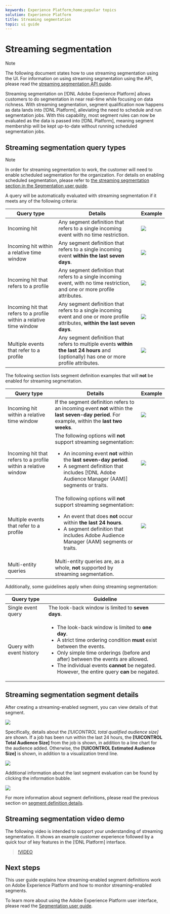 ```yaml
---
keywords: Experience Platform;home;popular topics
solution: Experience Platform
title: Streaming segmentation
topic: ui guide
---
```


# Streaming segmentation

>[!NOTE]
>
>The following document states how to use streaming segmentation using the UI. For information on using streaming segmentation using the API, please read the [streaming segmentation API guide](../api/streaming-segmentation.md).

Streaming segmentation on [!DNL Adobe Experience Platform] allows customers to do segmentation in near real-time while focusing on data richness. With streaming segmentation, segment qualification now happens as data lands into [!DNL Platform], alleviating the need to schedule and run segmentation jobs. With this capability, most segment rules can now be evaluated as the data is passed into [!DNL Platform], meaning segment membership will be kept up-to-date without running scheduled segmentation jobs.

## Streaming segmentation query types

>[!NOTE]
>
>In order for streaming segmentation to work, the customer will need to enable scheduled segmentation for the organization. For details on enabling scheduled segmentation, please refer to [the streaming segmentation section in the Segmentation user guide](./overview#scheduled-segmentation).

A query will be automatically evaluated with streaming segmentation if it meets any of the following criteria:

| Query type | Details | Example |
| ---------- | ------- | ------- |
| Incoming hit | Any segment definition that refers to a single incoming event with no time restriction. | ![](../images/ui/streaming-segmentation/incoming-hit.png) |
| Incoming hit within a relative time window | Any segment definition that refers to a single incoming event **within the last seven days**. | ![](../images/ui/streaming-segmentation/relative-hit-success.png) |
| Incoming hit that refers to a profile | Any segment definition that refers to a single incoming event, with no time restriction, and one or more profile attributes. | ![](../images/ui/streaming-segmentation/profile-hit.png) |
| Incoming hit that refers to a profile within a relative time window | Any segment definition that refers to a single incoming event and one or more profile attributes, **within the last seven days**. | ![](../images/ui/streaming-segmentation/profile-relative-success.png) |
| Multiple events that refer to a profile | Any segment definition that refers to multiple events **within the last 24 hours** and (optionally) has one or more profile attributes. | ![](../images/ui/streaming-segmentation/event-history-success.png) |

The following section lists segment definition examples that will **not** be enabled for streaming segmentation.

| Query type | Details | Example |
| ---------- | ------- | ------- |
| Incoming hit within a relative time window | If the segment definition refers to an incoming event **not** within the **last seven-day period**. For example, within the **last two weeks**. | ![](../images/ui/streaming-segmentation/relative-hit-failure.png) |
| Incoming hit that refers to a profile within a relative window | The following options will **not** support streaming segmentation:<ul><li>An incoming event **not** within the **last seven-day period**.</li><li>A segment definition that includes [!DNL Adobe Audience Manager (AAM)] segments or traits.</li></ul> | ![](../images/ui/streaming-segmentation/profile-relative-failure.png) |
| Multiple events that refer to a profile | The following options will **not** support streaming segmentation:<ul><li>An event that does **not** occur within **the last 24 hours**.</li><li>A segment definition that includes Adobe Audience Manager (AAM) segments or traits.</li></ul> | ![](../images/ui/streaming-segmentation/event-history-failure.png) |
| Multi-entity queries | Multi-entity queries are, as a whole, **not** supported by streaming segmentation. | |

Additionally, some guidelines apply when doing streaming segmentation:

| Query type | Guideline |
| ---------- | -------- |
| Single event query | The look-back window is limited to **seven days**. |
| Query with event history | <ul><li>The look-back window is limited to **one day**.</li><li>A strict time ordering condition **must** exist between the events.</li><li>Only simple time orderings (before and after) between the events are allowed.</li><li>The individual events **cannot** be negated. However, the entire query **can** be negated.</li></ul>|

## Streaming segmentation segment details

After creating a streaming-enabled segment, you can view details of that segment. 

![](../images/ui/streaming-segmentation/monitoring-streaming-segment.png)

Specifically, details about the *[!UICONTROL total qualified audience size]* are shown. If a job has been run within the last 24 hours, the **[!UICONTROL Total Audience Size]** from the job is shown, in addition to a line chart for the audience added. Otherwise, the **[!UICONTROL Estimated Audience Size]** is shown, in addition to a visualization trend line.

![](../images/ui/streaming-segmentation/monitoring-streaming-segment-graph.png)

Additional information about the last segment evaluation can be found by clicking the information bubble.

![](../images/ui/streaming-segmentation/info-bubble.png)

For more information about segment definitions, please read the previous section on [segment definition details](#segment-details).

## Streaming segmentation video demo

The following video is intended to support your understanding of streaming segmentation. It shows an example customer experience followed by a quick tour of key features in the [!DNL Platform] interface.

>[!VIDEO](https://video.tv.adobe.com/v/36184?quality=12&learn=on)

## Next steps

This user guide explains how streaming-enabled segment definitions work on Adobe Experience Platform and how to monitor streaming-enabled segments. 

To learn more about using the Adobe Experience Platform user interface, please read the [Segmentation user guide](./overview.md).